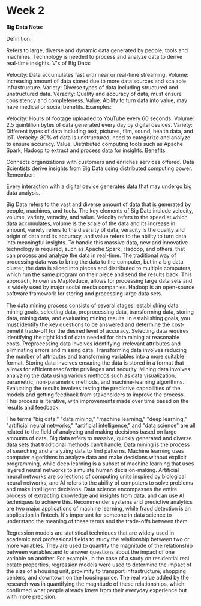 # Week 2
<b>Big Data Note:</b>

Definition:

Refers to large, diverse and dynamic data generated by people, tools and machines.
Technology is needed to process and analyze data to derive real-time insights.
V's of Big Data:

Velocity: Data accumulates fast with near or real-time streaming.
Volume: Increasing amount of data stored due to more data sources and scalable infrastructure.
Variety: Diverse types of data including structured and unstructured data.
Veracity: Quality and accuracy of data, must ensure consistency and completeness.
Value: Ability to turn data into value, may have medical or social benefits.
Examples:

Velocity: Hours of footage uploaded to YouTube every 60 seconds.
Volume: 2.5 quintillion bytes of data generated every day by digital devices.
Variety: Different types of data including text, pictures, film, sound, health data, and IoT.
Veracity: 80% of data is unstructured, need to categorize and analyze to ensure accuracy.
Value: Distributed computing tools such as Apache Spark, Hadoop to extract and process data for insights.
Benefits:

Connects organizations with customers and enriches services offered.
Data Scientists derive insights from Big Data using distributed computing power.
Remember:

Every interaction with a digital device generates data that may undergo big data analysis.

Big Data refers to the vast and diverse amount of data that is generated by people, machines, and tools. The key elements of Big Data include velocity, volume, variety, veracity, and value. Velocity refers to the speed at which data accumulates, volume is the scale of the data and its increase in amount, variety refers to the diversity of data, veracity is the quality and origin of data and its accuracy, and value refers to the ability to turn data into meaningful insights. To handle this massive data, new and innovative technology is required, such as Apache Spark, Hadoop, and others, that can process and analyze the data in real-time. The traditional way of processing data was to bring the data to the computer, but in a big data cluster, the data is sliced into pieces and distributed to multiple computers, which run the same program on their piece and send the results back. This approach, known as MapReduce, allows for processing large data sets and is widely used by major social media companies. Hadoop is an open-source software framework for storing and processing large data sets.

The data mining process consists of several stages: establishing data mining goals, selecting data, preprocessing data, transforming data, storing data, mining data, and evaluating mining results. In establishing goals, you must identify the key questions to be answered and determine the cost-benefit trade-off for the desired level of accuracy. Selecting data requires identifying the right kind of data needed for data mining at reasonable costs. Preprocessing data involves identifying irrelevant attributes and eliminating errors and missing data. Transforming data involves reducing the number of attributes and transforming variables into a more suitable format. Storing data involves ensuring the data is stored in a format that allows for efficient read/write privileges and security. Mining data involves analyzing the data using various methods such as data visualization, parametric, non-parametric methods, and machine-learning algorithms. Evaluating the results involves testing the predictive capabilities of the models and getting feedback from stakeholders to improve the process. This process is iterative, with improvements made over time based on the results and feedback.

The terms "big data," "data mining," "machine learning," "deep learning," "artificial neural networks," "artificial intelligence," and "data science" are all related to the field of analyzing and making decisions based on large amounts of data. Big data refers to massive, quickly generated and diverse data sets that traditional methods can't handle. Data mining is the process of searching and analyzing data to find patterns. Machine learning uses computer algorithms to analyze data and make decisions without explicit programming, while deep learning is a subset of machine learning that uses layered neural networks to simulate human decision-making. Artificial neural networks are collections of computing units inspired by biological neural networks, and AI refers to the ability of computers to solve problems and make intelligent decisions. Data science encompasses the entire process of extracting knowledge and insights from data, and can use AI techniques to achieve this. Recommender systems and predictive analytics are two major applications of machine learning, while fraud detection is an application in fintech. It's important for someone in data science to understand the meaning of these terms and the trade-offs between them.

Regression models are statistical techniques that are widely used in academic and professional fields to study the relationship between two or more variables. They are used to quantify the magnitude of the relationship between variables and to answer questions about the impact of one variable on another. For example, in the case of a study on residential real estate properties, regression models were used to determine the impact of the size of a housing unit, proximity to transport infrastructure, shopping centers, and downtown on the housing price. The real value added by the research was in quantifying the magnitude of these relationships, which confirmed what people already knew from their everyday experience but with more precision.